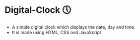 # Digital-Clock :clock5:
- A simple digital clock which displays the date, day and time.
- It is made using HTML, CSS and JavaScript


